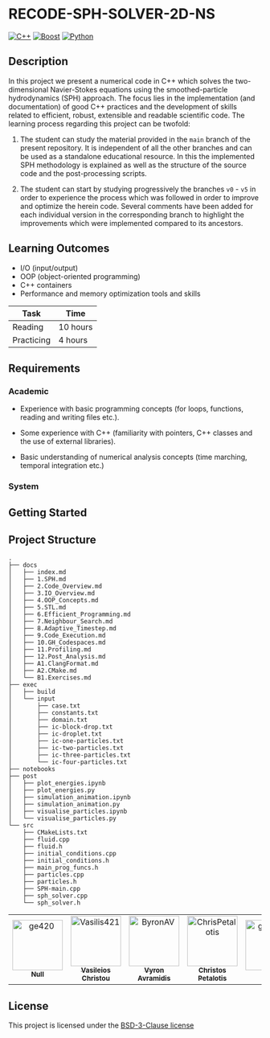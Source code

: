 <!-- Your Project title, make it sound catchy! -->

# RECODE-SPH-SOLVER-2D-NS

[![C++](https://img.shields.io/badge/C++-00599C?logo=c%2B%2B&logoColor=white)](https://cplusplus.com/)
[![Boost](https://img.shields.io/badge/Boost-00599C?logo=boost&logoColor=white)](https://www.boost.org/)
[![Python](https://img.shields.io/badge/Python-3776AB?logo=python&logoColor=white)](https://www.python.org/)

<!-- Provide a short description to your project -->

## Description

In this project we present a numerical code in C++ which solves the two-dimensional Navier-Stokes equations using the smoothed-particle hydrodynamics (SPH) approach. The focus lies in the implementation (and documentation) of good C++ practices and the development of skills related to efficient, robust, extensible and readable scientific code. The learning process regarding this project can be twofold:

1) The student can study the material provided in the `main` branch of the present repository. It is independent of all the other branches and can be used as a standalone educational resource. In this the implemented SPH methodology is explained as well as the structure of the source code and the post-processing scripts.

2) The student can start by studying progressively the branches `v0` - `v5` in order to experience the process which was followed in order to improve and optimize the herein code. Several comments have been added for each individual version in the corresponding branch to highlight the improvements which were implemented compared to its ancestors.

<!-- What should the students going through your exemplar learn -->

## Learning Outcomes

- I/O (input/output)
- OOP (object-oriented programming)
- C++ containers
- Performance and memory optimization tools and skills

<!-- How long should they spend reading and practising using your Code.
Provide your best estimate -->

| Task       | Time    |
| ---------- | ------- |
| Reading    | 10 hours |
| Practicing | 4 hours |

## Requirements





<!--
If your exemplar requires students to have a background knowledge of something
especially this is the place to mention that.

List any resources you would recommend to get the students started.

If there is an existing exemplar in the ReCoDE repositories link to that.
-->

### Academic

- Experience with basic programming concepts (for loops, functions, reading and writing files etc.).

- Some experience with C++ (familiarity with pointers, C++ classes and the use of external libraries).

- Basic understanding of numerical analysis concepts (time marching, temporal integration etc.)




<!-- List the system requirements and how to obtain them, that can be as simple
as adding a hyperlink to as detailed as writing step-by-step instructions.
How detailed the instructions should be will vary on a case-by-case basis.

Here are some examples:

- 50 GB of disk space to hold Dataset X
- Anaconda
- Python 3.11 or newer
- Access to the HPC
- PETSc v3.16
- gfortran compiler
- Paraview
-->

### System

<!-- Instructions on how the student should start going through the exemplar.

Structure this section as you see fit but try to be clear, concise and accurate
when writing your instructions.

For example:
Start by watching the introduction video,
then study Jupyter notebooks 1-3 in the `intro` folder
and attempt to complete exercise 1a and 1b.

Once done, start going through through the PDF in the `main` folder.
By the end of it you should be able to solve exercises 2 to 4.

A final exercise can be found in the `final` folder.

Solutions to the above can be found in `solutions`.
-->

## Getting Started

<!-- An overview of the files and folder in the exemplar.
Not all files and directories need to be listed, just the important
sections of your project, like the learning material, the code, the tests, etc.

A good starting point is using the command `tree` in a terminal(Unix),
copying its output and then removing the unimportant parts.

You can use ellipsis (...) to suggest that there are more files or folders
in a tree node.

-->

## Project Structure

```log
.
├── docs
│   ├── index.md
│   ├── 1.SPH.md
│   ├── 2.Code_Overview.md
│   ├── 3.IO_Overview.md
│   ├── 4.OOP_Concepts.md
│   ├── 5.STL.md
│   ├── 6.Efficient_Programming.md
│   ├── 7.Neighbour_Search.md
│   ├── 8.Adaptive_Timestep.md
│   ├── 9.Code_Execution.md
│   ├── 10.GH_Codespaces.md
│   ├── 11.Profiling.md
│   ├── 12.Post_Analysis.md
│   ├── A1.ClangFormat.md
│   ├── A2.CMake.md
│   └── B1.Exercises.md
├── exec
│   ├── build
│   └── input
│       ├── case.txt
│       ├── constants.txt
│       ├── domain.txt
│       ├── ic-block-drop.txt
│       ├── ic-droplet.txt
│       ├── ic-one-particles.txt
│       ├── ic-two-particles.txt
│       ├── ic-three-particles.txt
│       └── ic-four-particles.txt
├── notebooks
├── post
│   ├── plot_energies.ipynb
│   ├── plot_energies.py
│   ├── simulation_animation.ipynb
│   ├── simulation_animation.py
│   ├── visualise_particles.ipynb
│   └── visualise_particles.py
└── src
    ├── CMakeLists.txt
    ├── fluid.cpp
    ├── fluid.h
    ├── initial_conditions.cpp
    ├── initial_conditions.h
    ├── main_prog_funcs.h
    ├── particles.cpp
    ├── particles.h
    ├── SPH-main.cpp
    ├── sph_solver.cpp
    └── sph_solver.h
```
<!-- readme: collaborators -start -->
<!-- readme: collaborators -end -->

<!-- readme: contributors -start -->
<table>
<tr>
    <td align="center">
        <a href="https://github.com/ge420">
            <img src="https://avatars.githubusercontent.com/u/116084464?v=4" width="100;" alt="ge420"/>
            <br />
            <sub><b>Null</b></sub>
        </a>
    </td>
    <td align="center">
        <a href="https://github.com/Vasilis421">
            <img src="https://avatars.githubusercontent.com/u/62700983?v=4" width="100;" alt="Vasilis421"/>
            <br />
            <sub><b>Vasileios Christou</b></sub>
        </a>
    </td>
    <td align="center">
        <a href="https://github.com/ByronAV">
            <img src="https://avatars.githubusercontent.com/u/54893888?v=4" width="100;" alt="ByronAV"/>
            <br />
            <sub><b>Vyron Avramidis</b></sub>
        </a>
    </td>
    <td align="center">
        <a href="https://github.com/ChrisPetalotis">
            <img src="https://avatars.githubusercontent.com/u/17175412?v=4" width="100;" alt="ChrisPetalotis"/>
            <br />
            <sub><b>Christos Petalotis</b></sub>
        </a>
    </td>
    <td align="center">
        <a href="https://github.com/geoefsta">
            <img src="https://avatars.githubusercontent.com/u/62747725?v=4" width="100;" alt="geoefsta"/>
            <br />
            <sub><b>Null</b></sub>
        </a>
    </td>
    <td align="center">
        <a href="https://github.com/cmcooling">
            <img src="https://avatars.githubusercontent.com/u/12444767?v=4" width="100;" alt="cmcooling"/>
            <br />
            <sub><b>Chris Cooling</b></sub>
        </a>
    </td></tr>
</table>
<!-- readme: contributors -end -->

<!-- Change this to your License. Make sure you have added the file on GitHub -->

## License

This project is licensed under the [BSD-3-Clause license](LICENSE.md)
